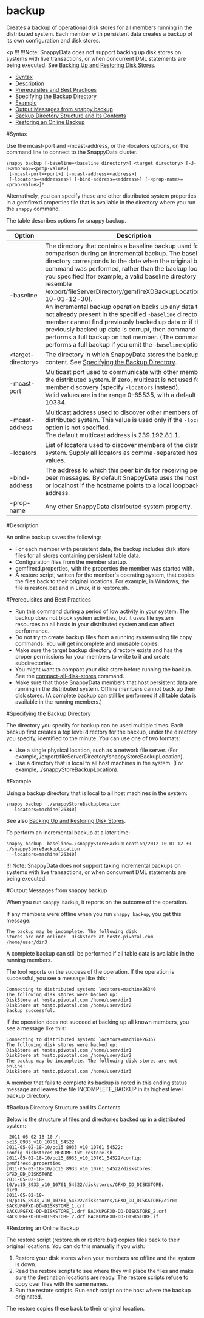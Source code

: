 # backup
Creates a backup of operational disk stores for all members running in the distributed system. Each member with persistent data creates a backup of its own configuration and disk stores.

<a id="reference_13F8B5AFCD9049E380715D2EF0E33BDC__section_06BC55B8DB414173BBD71BEFB9F8F1BD"><p !!!
!!!Note:
	 SnappyData does not support backing up disk stores on systems with live transactions, or when concurrent DML statements are being executed. See [Backing Up and Restoring Disk Stores](../../concepts/backup/backup_restore_disk_store.md).</p>
-   [Syntax](store-backup.md#syntax)
-   [Description](store-backup.md#description)
-   [Prerequisites and Best Practices](store-backup.md#prereq)
-   [Specifying the Backup Directory](store-backup.md#backup_directory)
-   [Example](store-backup.md#example)
-   [Output Messages from snappy backup](store-backup.md#output_messages)
-   [Backup Directory Structure and Its Contents](store-backup.md#directory_structure)
-   [Restoring an Online Backup](store-backup.md#restore_online_backup)

<a id="syntax"></a>

#Syntax

Use the mcast-port and -mcast-address, or the -locators options, on the command line to connect to the SnappyData cluster.

``` pre
snappy backup [-baseline=<baseline directory>] <target directory> [-J-D<vmprop>=<prop-value>]
 [-mcast-port=<port>] [-mcast-address=<address>]
 [-locators=<addresses>] [-bind-address=<address>] [-<prop-name>=<prop-value>]*
```

Alternatively, you can specify these and other distributed system properties in a <span class="ph filepath">gemfirexd.properties</span> file that is available in the directory where you run the `snappy` command.

The table describes options for snappy backup.

|Option|Description|
|-|-|
|-baseline|The directory that contains a baseline backup used for comparison during an incremental backup. The baseline directory corresponds to the date when the original backup command was performed, rather than the backup location you specified (for example, a valid baseline directory might resemble <span class="ph filepath">/export/fileServerDirectory/gemfireXDBackupLocation/2012-10-01-12-30</span>).</br>An incremental backup operation backs up any data that is not already present in the specified `-baseline` directory. If the member cannot find previously backed up data or if the previously backed up data is corrupt, then command performs a full backup on that member. (The command also performs a full backup if you omit the `-baseline` option.|
|&lt;target-directory&gt;|The directory in which SnappyData stores the backup content. See [Specifying the Backup Directory](store-backup.md#backup_directory).|
|-mcast-port|Multicast port used to communicate with other members of the distributed system. If zero, multicast is not used for member discovery (specify `-locators` instead). </br>Valid values are in the range 0–65535, with a default value of 10334.|
|-mcast-address|Multicast address used to discover other members of the distributed system. This value is used only if the `-locators` option is not specified.</br>The default multicast address is 239.192.81.1.|
|-locators|List of locators used to discover members of the distributed system. Supply all locators as comma-separated host:port values.|
|-bind-address|The address to which this peer binds for receiving peer-to-peer messages. By default SnappyData uses the hostname, or localhost if the hostname points to a local loopback address.|
|-prop-name|Any other SnappyData distributed system property.|

<a id="description"></a>

#Description

An online backup saves the following:

-   For each member with persistent data, the backup includes disk store files for all stores containing persistent table data.
-   Configuration files from the member startup.
-   gemfirexd.properties, with the properties the member was started with.
-   A restore script, written for the member's operating system, that copies the files back to their original locations. For example, in Windows, the file is restore.bat and in Linux, it is restore.sh.

<a id="prereq"></a>

#Prerequisites and Best Practices

-   Run this command during a period of low activity in your system. The backup does not block system activities, but it uses file system resources on all hosts in your distributed system and can affect performance.
-   Do not try to create backup files from a running system using file copy commands. You will get incomplete and unusable copies.
-   Make sure the target backup directory directory exists and has the proper permissions for your members to write to it and create subdirectories.
-   You might want to compact your disk store before running the backup. See the [compact-all-disk-stores](store-compact-all-disk-stores.md#reference_13F8B5AFCD9049E380715D2EF0E33BDC) command.
-   Make sure that those SnappyData members that host persistent data are running in the distributed system. Offline members cannot back up their disk stores. (A complete backup can still be performed if all table data is available in the running members.)

<a id="backup_directory"></a>

#Specifying the Backup Directory

The directory you specify for backup can be used multiple times. Each backup first creates a top level directory for the backup, under the directory you specify, identified to the minute. You can use one of two formats:

-   Use a single physical location, such as a network file server. (For example, /export/fileServerDirectory/snappyStoreBackupLocation).
-   Use a directory that is local to all host machines in the system. (For example, ./snappyStoreBackupLocation).

<a id="example"></a>

#Example

Using a backup directory that is local to all host machines in the system:

``` pre
snappy backup  ./snappyStoreBackupLocation
  -locators=machine[26340]
```

See also [Backing Up and Restoring Disk Stores](../../concepts/backup/backup_restore_disk_store.md#backup_restore_disk_store).

To perform an incremental backup at a later time:

``` pre
snappy backup -baseline=./snappyStoreBackupLocation/2012-10-01-12-30 ./snappyStoreBackupLocation 
  -locators=machine[26340] 
```

!!! Note:
	SnappyData does not support taking incremental backups on systems with live transactions, or when concurrent DML statements are being executed.</p>

<a id="output_messages"></a>

#Output Messages from snappy backup

When you run `snappy backup`, it reports on the outcome of the operation.

If any members were offline when you run `snappy backup`, you get this message:

``` pre
The backup may be incomplete. The following disk
stores are not online:  DiskStore at hostc.pivotal.com
/home/user/dir3
```

A complete backup can still be performed if all table data is available in the running members.

The tool reports on the success of the operation. If the operation is successful, you see a message like this:

``` pre
Connecting to distributed system: locators=machine26340
The following disk stores were backed up:
DiskStore at hosta.pivotal.com /home/user/dir1
DiskStore at hostb.pivotal.com /home/user/dir2
Backup successful.
```

If the operation does not succeed at backing up all known members, you see a message like this:

``` pre
Connecting to distributed system: locators=machine26357
The following disk stores were backed up:
DiskStore at hosta.pivotal.com /home/user/dir1
DiskStore at hostb.pivotal.com /home/user/dir2
The backup may be incomplete. The following disk stores are not online:
DiskStore at hostc.pivotal.com /home/user/dir3
```

A member that fails to complete its backup is noted in this ending status message and leaves the file INCOMPLETE\_BACKUP in its highest level backup directory.

<a id="directory_structure"></a>

#Backup Directory Structure and Its Contents

Below is the structure of files and directories backed up in a distributed system:

``` pre
 2011-05-02-18-10 /:
pc15_8933_v10_10761_54522
2011-05-02-18-10/pc15_8933_v10_10761_54522:
config diskstores README.txt restore.sh
2011-05-02-18-10/pc15_8933_v10_10761_54522/config:
gemfirexd.properties
2011-05-02-18-10/pc15_8933_v10_10761_54522/diskstores:
GFXD_DD_DISKSTORE
2011-05-02-18-10/pc15_8933_v10_10761_54522/diskstores/GFXD_DD_DISKSTORE:
dir0
2011-05-02-18-10/pc15_8933_v10_10761_54522/diskstores/GFXD_DD_DISKSTORE/dir0:
BACKUPGFXD-DD-DISKSTORE_1.crf
BACKUPGFXD-DD-DISKSTORE_1.drf BACKUPGFXD-DD-DISKSTORE_2.crf
BACKUPGFXD-DD-DISKSTORE_2.drf BACKUPGFXD-DD-DISKSTORE.if
```

<a id="restore_online_backup"></a>

#Restoring an Online Backup

The restore script (<span class="ph filepath">restore.sh</span> or <span class="ph filepath">restore.bat</span>) copies files back to their original locations. You can do this manually if you wish:

1.  Restore your disk stores when your members are offline and the system is down.
2.  Read the restore scripts to see where they will place the files and make sure the destination locations are ready. The restore scripts refuse to copy over files with the same names.
3.  Run the restore scripts. Run each script on the host where the backup originated.

The restore copies these back to their original location.
